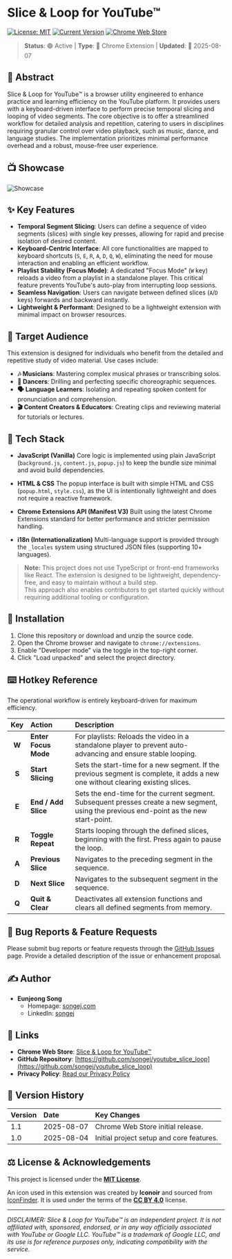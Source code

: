 # Slice & Loop for YouTube™

[![License: MIT](https://img.shields.io/badge/License-MIT-yellow.svg)](https://opensource.org/licenses/MIT) [![Current Version](https://img.shields.io/badge/version-v1.1-green.svg)](https://github.com/songej/youtube_slice_loop/releases) [![Chrome Web Store](https://img.shields.io/badge/Chrome%20Web%20Store-Available%20Now-blue.svg?logo=google-chrome&logoColor=white)](https://chrome.google.com/webstore/detail/[YOUR_EXTENSION_ID_HERE])

> **Status**: 🟢 Active | **Type**: 🧩 Chrome Extension | **Updated**: 📅 2025-08-07

## 📜 Abstract

Slice & Loop for YouTube™ is a browser utility engineered to enhance practice and learning efficiency on the YouTube platform. It provides users with a keyboard-driven interface to perform precise temporal slicing and looping of video segments. The core objective is to offer a streamlined workflow for detailed analysis and repetition, catering to users in disciplines requiring granular control over video playback, such as music, dance, and language studies. The implementation prioritizes minimal performance overhead and a robust, mouse-free user experience.

## 📺 Showcase

![Showcase](showcase.gif)

## ✨ Key Features

* **Temporal Segment Slicing**: Users can define a sequence of video segments (slices) with single key presses, allowing for rapid and precise isolation of desired content.
* **Keyboard-Centric Interface**: All core functionalities are mapped to keyboard shortcuts (`S`, `E`, `R`, `A`, `D`, `Q`, `W`), eliminating the need for mouse interaction and enabling an efficient workflow.
* **Playlist Stability (Focus Mode)**: A dedicated "Focus Mode" (`W` key) reloads a video from a playlist in a standalone player. This critical feature prevents YouTube's auto-play from interrupting loop sessions.
* **Seamless Navigation**: Users can navigate between defined slices (`A`/`D` keys) forwards and backward instantly.
* **Lightweight & Performant**: Designed to be a lightweight extension with minimal impact on browser resources.

## 👥 Target Audience

This extension is designed for individuals who benefit from the detailed and repetitive study of video material. Use cases include:

* **🎶 Musicians**: Mastering complex musical phrases or transcribing solos.
* **💃 Dancers**: Drilling and perfecting specific choreographic sequences.
* **🗣️ Language Learners**: Isolating and repeating spoken content for pronunciation and comprehension.
* **🎬 Content Creators & Educators**: Creating clips and reviewing material for tutorials or lectures.

## 🧰 Tech Stack

- **JavaScript (Vanilla)** Core logic is implemented using plain JavaScript (`background.js`, `content.js`, `popup.js`) to keep the bundle size minimal and avoid build dependencies.

- **HTML & CSS** The popup interface is built with simple HTML and CSS (`popup.html`, `style.css`), as the UI is intentionally lightweight and does not require a reactive framework.

- **Chrome Extensions API (Manifest V3)** Built using the latest Chrome Extensions standard for better performance and stricter permission handling.

- **i18n (Internationalization)** Multi-language support is provided through the `_locales` system using structured JSON files (supporting 10+ languages).

> **Note:** This project does not use TypeScript or front-end frameworks like React. The extension is designed to be lightweight, dependency-free, and easy to maintain without a build step.  
> This approach also enables contributors to get started quickly without requiring additional tooling or configuration.

## 🚀 Installation

1.  Clone this repository or download and unzip the source code.
2.  Open the Chrome browser and navigate to `chrome://extensions`.
3.  Enable "Developer mode" via the toggle in the top-right corner.
4.  Click "Load unpacked" and select the project directory.

## ⌨️ Hotkey Reference

The operational workflow is entirely keyboard-driven for maximum efficiency.

| Key | Action | Description |
|:---:|:---|:---|
| **W** | **Enter Focus Mode** | For playlists: Reloads the video in a standalone player to prevent auto-advancing and ensure stable looping. |
| **S** | **Start Slicing** | Sets the start-time for a new segment. If the previous segment is complete, it adds a new one without clearing existing slices. |
| **E** | **End / Add Slice** | Sets the end-time for the current segment. Subsequent presses create a new segment, using the previous end-point as the new start-point. |
| **R** | **Toggle Repeat** | Starts looping through the defined slices, beginning with the first. Press again to pause the loop. |
| **A** | **Previous Slice** | Navigates to the preceding segment in the sequence. |
| **D** | **Next Slice** | Navigates to the subsequent segment in the sequence. |
| **Q** | **Quit & Clear** | Deactivates all extension functions and clears all defined segments from memory. |

## 🐛 Bug Reports & Feature Requests

Please submit bug reports or feature requests through the [GitHub Issues](https://github.com/songej/youtube_slice_loop/issues) page. Provide a detailed description of the issue or enhancement proposal.

## ✍️ Author

* **Eunjeong Song**
    * Homepage: [songej.com](https://songej.com)
    * LinkedIn: [songej](https://www.linkedin.com/in/songej)

## 🔗 Links

* **Chrome Web Store**: [Slice & Loop for YouTube™](https://chrome.google.com/webstore/detail/[YOUR_EXTENSION_ID_HERE])
* **GitHub Repository**: [https://github.com/songej/youtube_slice_loop](https://github.com/songej/youtube_slice_loop)
* **Privacy Policy**: [Read our Privacy Policy](PRIVACY_POLICY.md)

## 📑 Version History

| Version | Date       | Key Changes                               |
|:--------|:-----------|:------------------------------------------|
| 1.1 | 2025-08-07 | Chrome Web Store initial release.        |
| 1.0 | 2025-08-04 | Initial project setup and core features. |

## ⚖️ License & Acknowledgements

This project is licensed under the **[MIT License](LICENSE)**.

An icon used in this extension was created by **Iconoir** and sourced from [IconFinder](https://www.iconfinder.com/icons/12539340/repeat_arrows_re_direction_sign_repeat_sign_icon). It is used under the terms of the **[CC BY 4.0](https://creativecommons.org/licenses/by/4.0/)** license.


---
*DISCLAIMER: Slice & Loop for YouTube™ is an independent project. It is not affiliated with, sponsored, endorsed, or in any way officially associated with YouTube or Google LLC. YouTube™ is a trademark of Google LLC, and its use is for reference purposes only, indicating compatibility with the service.*
